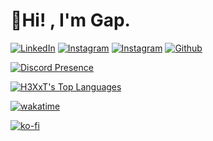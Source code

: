 <!-- <div align="center"> <img src="https://discord.c99.nl/widget/theme-1/485418798975811594.png"> </div>
<hr> -->

# <b>👋Hi! , I'm Gap.</b>

<p>
  <a href="https://www.linkedin.com/in/supakornieamgomol/"><img alt="LinkedIn" src="https://img.shields.io/badge/LinkedIn-0077B5?style=for-the-badge&logo=linkedin&logoColor=white" /></a>
  <a href="https://www.instagram.com/supakornigm/"><img alt="Instagram" src="https://img.shields.io/badge/Instagram-E4405F?style=for-the-badge&logo=instagram&logoColor=white" /></a>
  <a href="https://www.facebook.com/spkngap/"><img alt="Instagram" src="https://img.shields.io/badge/facebook-%231877F2.svg?&style=for-the-badge&logo=facebook&logoColor=white" /></a>
  <a href="https://github.com/H3XxT"><img alt="Github" src="https://img.shields.io/badge/GitHub-100000?style=for-the-badge&logo=github&logoColor=white" /></a>

</p>

<!-- My name is GAP , I'm17 years old , From **[Thailand](https://en.wikipedia.org/wiki/Thailand)** ,
I'm studying at **[Debsirin School (ENG-JP)](https://www.debsirin.ac.th)** -->

<!-- [<p align="center">![Spotify](https://novatorem-brown-theta.vercel.app/api/spotify/?background_color=282C34&border_color=none)](https://open.spotify.com/user/314ljfgc3h2e3vrqtbm3tq35t5zq) -->

[<p align="left">![Discord Presence](https://lanyard.cnrad.dev/api/485418798975811594)](https://discord.com/users/485418798975811594)

<p align="left">
    <a href="https://github.com/H3X-T/github-readme-stats"><img alt="H3XxT's Top Languages" src="https://github-readme-stats.vercel.app/api/top-langs/?username=H3XxT&langs_count=10&hide=jupyter notebook&layout=compact&theme=dark&hide_border=true&custom_title=Languages"/>
    </a>
</p>

[<p align="left">![wakatime](https://wakatime.com/badge/user/b7ac4332-4784-4ad9-a872-febcac6558b4.svg)](https://wakatime.com/@b7ac4332-4784-4ad9-a872-febcac6558b4)

[<p align="left">![ko-fi](https://ko-fi.com/img/githubbutton_sm.svg)](https://ko-fi.com/L4L6ARTNW)
